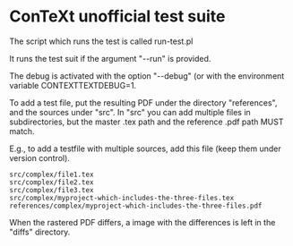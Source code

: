 # ConTeXt unofficial test suite

The script which runs the test is called run-test.pl

It runs the test suit if the argument "--run" is provided.

The debug is activated with the option "--debug" (or with the
environment variable CONTEXTTEXTDEBUG=1.

To add a test file, put the resulting PDF under the directory
"references", and the sources under "src". In "src" you can add
multiple files in subdirectories, but the master .tex path and the
reference .pdf path MUST match.

E.g., to add a testfile with multiple sources, add this file (keep
them under version control).

    src/complex/file1.tex
    src/complex/file2.tex
    src/complex/file3.tex
    src/complex/myproject-which-includes-the-three-files.tex
    references/complex/myproject-which-includes-the-three-files.pdf
    
When the rastered PDF differs, a image with the differences is left in
the "diffs" directory.
